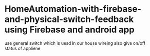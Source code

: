 # HomeAutomation-with-firebase-and-physical-switch-feedback using Firebase and android app
use general switch which is uesd in our house wireing
also give on/off status of appliene.
